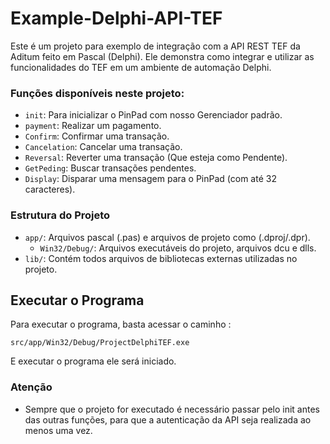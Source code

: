 # Example-Delphi-API-TEF

Este é um projeto para exemplo de integração com a API REST TEF da Aditum feito em Pascal (Delphi). Ele demonstra como integrar e utilizar as funcionalidades do TEF em um ambiente de automação Delphi.

### Funções disponíveis neste projeto:

- `init`: Para inicializar o PinPad com nosso Gerenciador padrão.
- `payment`: Realizar um pagamento.
- `Confirm`: Confirmar uma transação.
- `Cancelation`: Cancelar uma transação.
- `Reversal`: Reverter uma transação (Que esteja como Pendente).
- `GetPeding`: Buscar transações pendentes.
- `Display`: Disparar uma mensagem para o PinPad (com até 32 caracteres).

### Estrutura do Projeto

- `app/`: Arquivos pascal (.pas) e arquivos de projeto como (.dproj/.dpr).
    - `Win32/Debug/`: Arquivos executáveis do projeto, arquivos dcu e dlls. 
- `lib/`: Contém todos arquivos de bibliotecas externas utilizadas no projeto.

## Executar o Programa

Para executar o programa, basta acessar o caminho : 
```
src/app/Win32/Debug/ProjectDelphiTEF.exe
```
E executar o programa ele será iniciado.
### Atenção

- Sempre que o projeto for executado é necessário passar pelo init
antes das outras funções, para que a autenticação da API seja realizada ao menos
uma vez.


